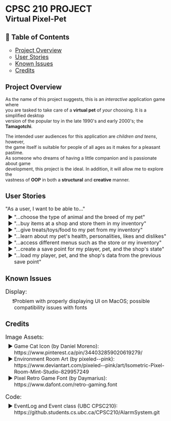 # CPSC 210 PROJECT <br><span style="font-size:24px">Virtual Pixel-Pet</span>

## 📖 Table of Contents
<ul style="font-size:18px;list-style-type:circle">
    <li><a href="#project-overview">Project Overview</a></li>
    <li><a href="#user-stories">User Stories</a></li>
    <li><a href="#known-issues">Known Issues</a></li>
    <li><a href="#credits">Credits</a></li>
</ul>

## Project Overview

As the name of this project suggests, this is an *interactive* application game where   
you are tasked to take care of a **virtual pet** of *your* choosing. It is a simplified desktop    
version of the popular toy in the late 1990's and early 2000's; the **Tamagotchi**.

The intended user audiences for this application are *children and teens*, however,   
the game itself is suitable for people of all ages as it makes for a pleasant pastime.  
As someone who dreams of having a little companion and is passionate about game     
development, this project is the ideal. In addition, it will allow me to explore the    
vastness of **OOP** in both a **structural** and **creative** manner.

## User Stories

<p style="font-size:16px;">"As a user, I want to be able to..."</p>
<ul style="font-size:16px;list-style-type:'► ';margin-top:-10px;">
    <li>"...choose the type of animal and the breed of my pet"</li>
    <li>"...buy items at a shop and store them in my inventory"</li>
    <li>"...give treats/toys/food to my pet from my inventory"</li>
    <li>"...learn about my pet's health, personalities, likes and dislikes"</li>
    <li>"...access different menus such as the store or my inventory"</li>
    <li>"...create a save point for my player, pet, and the shop's state"</li>
    <li>"...load my player, pet, and the shop's data from the previous save point"</li>

[//]: # (    <li>"...earn in-game money"</li>)
</ul>

## Known Issues

<p style="font-size:18px;">Display:</p>
<ul style="font-size:16px;list-style-type:'❗';margin-top:-10px;">
    <li>Problem with properly displaying UI on MacOS; possible compatibility issues with fonts</li>
</ul>

## Credits

<p style="font-size:18px;">Image Assets:</p>
<ul style="font-size:16px;list-style-type:'► ';margin-top:-10px;">
    <li>Game Cat Icon (by Daniel Moreno):
https://www.pinterest.ca/pin/344032859020619279/</li>
    <li>Environment Room Art (by pixeled--pink):
https://www.deviantart.com/pixeled--pink/art/Isometric-Pixel-Room-Mint-Studio-829957249</li>
    <li>Pixel Retro Game Font (by Daymarius):
https://www.dafont.com/retro-gaming.font</li>
</ul>

<p style="font-size:18px;">Code:</p>
<ul style="font-size:16px;list-style-type:'► ';margin-top:-10px;">
    <li>EventLog and Event class (UBC CPSC210):
https://github.students.cs.ubc.ca/CPSC210/AlarmSystem.git</li>
</ul>